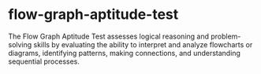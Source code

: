 # flow-graph-aptitude-test
The Flow Graph Aptitude Test assesses logical reasoning and problem-solving skills by evaluating the ability to interpret and analyze flowcharts or diagrams, identifying patterns, making connections, and understanding sequential processes.
